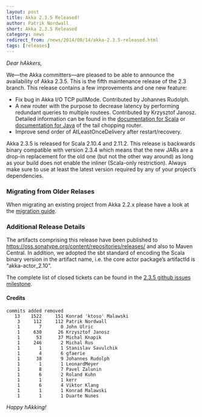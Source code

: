 ```yaml
---
layout: post
title: Akka 2.3.5 Released!
author: Patrik Nordwall
short: Akka 2.3.5 Released
category: news
redirect_from: /news/2014/08/14/akka-2.3.5-released.html
tags: [releases]
---
```


*Dear hAkkers,*

We—the Akka committers—are pleased to be able to announce the availability of Akka 2.3.5. This is the fifth maintenance release of the 2.3 branch. This release contains a few improvements and one new feature:

 - Fix bug in Akka I/O TCP pullMode. Contributed by Johannes Rudolph.
 - A new router with the purpose to decrease latency by performing redundant queries to multiple routees. Contributed by Krzysztof Janosz.
   Detailed information can be found in the [documentation for Scala](https://doc.akka.io/docs/akka/2.3//scala/routing.html#TailChoppingPool_and_TailChoppingGroup)
   or [documentation for Java](https://doc.akka.io/docs/akka/2.3//java/routing.html#TailChoppingPool_and_TailChoppingGroup) of the tail chopping router.
 - Improve send order of AtLeastOnceDelivery after restart/recovery.

Akka 2.3.5 is released for Scala 2.10.4 and 2.11.2. This release is backwards binary compatible with version 2.3.4 which means that the new JARs are a drop-in replacement for the old one (but not the other way around) as long as your build does not enable the inliner (Scala-only restriction). Always make sure to use at least the latest version required by any of your project’s dependencies.

### Migrating from Older Relases ###

When migrating an existing project from Akka 2.2.x please have a look at the [migration guide](https://doc.akka.io/docs/akka/2.3//project/migration-guide-2.2.x-2.3.x.html).

### Additional Release Details ###

The artifacts comprising this release have been published to https://oss.sonatype.org/content/repositories/releases/ and also to Maven Central. In addition, we adopted the sbt standard of encoding the Scala binary version in the artifact name, i.e. the core actor package’s artifactId is “akka-actor_2.10”.

The complete list of closed tickets can be found in the [2.3.5 github issues milestone](https://github.com/akka/akka/issues?q=milestone%3A2.3.5+is%3Aclosed).

#### Credits ####

    commits added removed
       13    1522     151 Konrad 'ktoso' Malawski
        3     112     112 Patrik Nordwall
        1       7       0 John Ulric
        1     630      26 Krzysztof Janosz
        1      53      37 Michal Knapik
        1     246       2 Michal Rus
        1       1       1 Stanislav Savulchik
        1       4       6 gfaerie
        1      38       9 Johannes Rudolph
        1       1       1 LeonardMeyer
        1       8       7 Pavel Zalunin
        1       6       2 Roland Kuhn
        1       1       1 kerr
        1       6       4 Viktor Klang
        1       1       1 Konrad Malawski
        1       1       1 Duarte Nunes

*Happy hAkking!*
